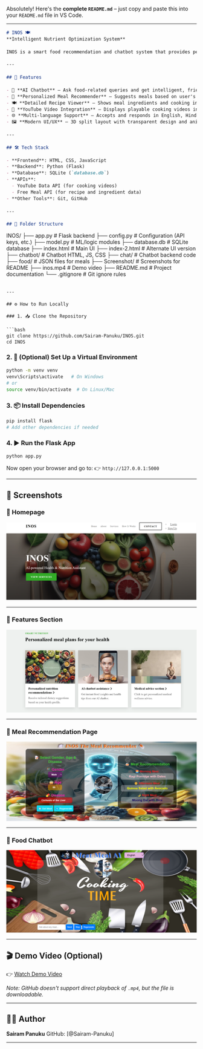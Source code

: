 Absolutely! Here's the **complete `README.md`** – just copy and paste this into your `README.md` file in VS Code.

---

```markdown
# INOS 🍽️  
**Intelligent Nutrient Optimization System**

INOS is a smart food recommendation and chatbot system that provides personalized meal suggestions based on user inputs such as age, gender, and specific diseases. It also offers step-by-step recipes, ingredients, and YouTube video guides for preparing healthy meals.

---

## 🚀 Features

- 🧠 **AI Chatbot** – Ask food-related queries and get intelligent, friendly responses.
- 🍱 **Personalized Meal Recommender** – Suggests meals based on user's age, gender, and health condition.
- 🍽️ **Detailed Recipe Viewer** – Shows meal ingredients and cooking instructions.
- 🎥 **YouTube Video Integration** – Displays playable cooking videos inside the interface.
- 🌐 **Multi-language Support** – Accepts and responds in English, Hindi, Telugu, Tamil, Kannada, and Malayalam.
- 🖼️ **Modern UI/UX** – 3D split layout with transparent design and animated GIFs.

---

## 🛠️ Tech Stack

- **Frontend**: HTML, CSS, JavaScript
- **Backend**: Python (Flask)
- **Database**: SQLite (`database.db`)
- **APIs**:
  - YouTube Data API (for cooking videos)
  - Free Meal API (for recipe and ingredient data)
- **Other Tools**: Git, GitHub

---

## 📁 Folder Structure

```

INOS/
├── app.py                # Flask backend
├── config.py             # Configuration (API keys, etc.)
├── model.py              # ML/logic modules
├── database.db           # SQLite database
├── index.html            # Main UI
├── index-2.html          # Alternate UI version
├── chatbot/              # Chatbot HTML, JS, CSS
├── chat/                 # Chatbot backend code
├── food/                 # JSON files for meals
├── Screenshot/           # Screenshots for README
├── inos.mp4              # Demo video
├── README.md             # Project documentation
└── .gitignore            # Git ignore rules

````

---

## ⚙️ How to Run Locally

### 1. 📥 Clone the Repository

```bash
git clone https://github.com/Sairam-Panuku/INOS.git
cd INOS
````

### 2. 🐍 (Optional) Set Up a Virtual Environment

```bash
python -m venv venv
venv\Scripts\activate   # On Windows
# or
source venv/bin/activate  # On Linux/Mac
```

### 3. 📦 Install Dependencies

```bash
pip install flask
# Add other dependencies if needed
```

### 4. ▶️ Run the Flask App

```bash
python app.py
```

Now open your browser and go to:
👉 `http://127.0.0.1:5000`

---

## 📸 Screenshots

### 🔹 Homepage

![Homepage](Screenshot/Homepage.png)

---

### 🔹 Features Section

![Features](Screenshot/Features.png)

---

### 🔹 Meal Recommendation Page

![Meal Recommendation](Screenshot/Meal_Recommend.png)

---

### 🔹 Food Chatbot

![Food Bot](Screenshot/Food_Bot.png)

---

## 🎬 Demo Video (Optional)

👉 [Watch Demo Video](inos.mp4)

*Note: GitHub doesn't support direct playback of `.mp4`, but the file is downloadable.*

---

## 👨‍💻 Author

**Sairam Panuku**
GitHub: [@Sairam-Panuku]

---





